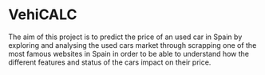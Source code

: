 # VehiCALC
The aim of this project is to predict the price of an used car in Spain by exploring and analysing the used cars market through scrapping one of the most famous websites in Spain in order to be able to understand how the different features and status of the cars impact on their price. 
